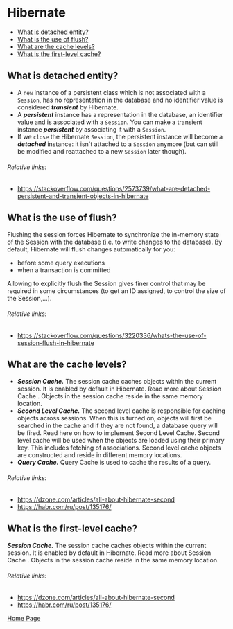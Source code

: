 # Hibernate
- [What is detached entity?](#what-is-detached-entity)
- [What is the use of flush?](#what-is-the-use-of-flush)
- [What are the cache levels?](#what-are-the-cache-levels)
- [What is the first-level cache?](#what-is-the-first-level-cache)

## What is detached entity?
- A `new` instance of a persistent class which is not associated with a `Session`, has no representation in the database and no identifier value is considered ***transient*** by Hibernate.
- A ***persistent*** instance has a representation in the database, an identifier value and is associated with a `Session`. You can make a transient instance ***persistent*** by associating it with a `Session`.
- If we `close` the Hibernate `Session`, the persistent instance will become a ***detached*** instance: it isn't attached to a `Session` anymore (but can still be modified and reattached to a new `Session` later though).
###### Relative links:
+ https://stackoverflow.com/questions/2573739/what-are-detached-persistent-and-transient-objects-in-hibernate

## What is the use of flush?
Flushing the session forces Hibernate to synchronize the in-memory state of the Session with the database (i.e. to write changes to the database). By default, Hibernate will flush changes automatically for you:
- before some query executions
- when a transaction is committed

Allowing to explicitly flush the Session gives finer control that may be required in some circumstances (to get an ID assigned, to control the size of the Session,...).
###### Relative links:
+ https://stackoverflow.com/questions/3220336/whats-the-use-of-session-flush-in-hibernate

## What are the cache levels?
+ ***Session Cache.*** The session cache caches objects within the current session. It is enabled by default in Hibernate. Read more about  Session Cache . Objects in the session cache reside in the same memory location.
+ ***Second Level Cache.*** The second level cache is responsible for caching objects across sessions. When this is turned on, objects will first be searched in the cache and if they are not found, a database query will be fired. Read here on how to implement  Second Level Cache. Second level cache will be used when the objects are loaded using their primary key. This includes fetching of associations. Second level cache objects are constructed and reside in different memory locations. 
+ ***Query Cache.*** Query Cache is used to cache the results of a query.
###### Relative links:
+ https://dzone.com/articles/all-about-hibernate-second
+ https://habr.com/ru/post/135176/

## What is the first-level cache?
***Session Cache.*** The session cache caches objects within the current session. It is enabled by default in Hibernate. Read more about  Session Cache . Objects in the session cache reside in the same memory location.
###### Relative links:
+ https://dzone.com/articles/all-about-hibernate-second
+ https://habr.com/ru/post/135176/

[Home Page](README.md)
